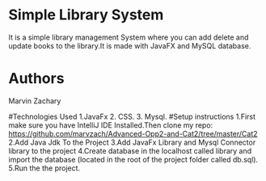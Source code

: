 # Simple Library System

It is a simple library management System where you can add delete and update books to the library.It is 
made with JavaFX and MySQL database.

# Authors
Marvin Zachary

#Technologies Used
1.JavaFx
2. CSS.
3. Mysql.
#Setup instructions
1.First make sure you have IntelliJ IDE Installed.Then clone my repo: https://github.com/marvzach/Advanced-Opp2-and-Cat2/tree/master/Cat2
2.Add Java Jdk To the Project
3.Add JavaFx Library and Mysql Connector library to the project
4.Create database in the localhost called library and import the database (located in the root of the project folder called db.sql).
5.Run the the project.